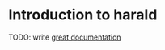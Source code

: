 # Introduction to harald

TODO: write [great documentation](http://jacobian.org/writing/what-to-write/)
